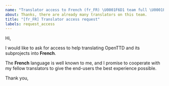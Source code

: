 ```yaml
---
name: "Translator access to French (fr_FR) \U0001F6D1 team full \U0001F6D1"
about: Thanks, there are already many translators on this team.
title: "[fr_FR] Translator access request"
labels: request_access
---
```


<!-- translator: fr_FR -->
<!-- Please do not edit the header of this template. -->

Hi,

I would like to ask for access to help translating OpenTTD and its subprojects into **French**.

The **French** language is well known to me, and I promise to cooperate with my fellow translators to give the end-users the best experience possible.

<!-- Please do not edit the above message. Do feel free to add a personal note after this line. -->

Thank you,
